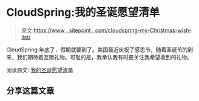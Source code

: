 # CloudSpring:我的圣诞愿望清单

> 原文:[https://www . sitepoint . com/cloudspring-my-Christmas-wish-list/](https://www.sitepoint.com/cloudspring-my-christmas-wish-list/)

CloudSpring:年底了，假期就要到了。美国最近庆祝了感恩节，随着圣诞节的到来，我们期待着互赠礼物。可耻的是，我承认我有时更关注我希望收到的礼物。

阅读原文:
[我的圣诞愿望清单](http://feedproxy.google.com/~r/cloudspring/~3/oFzZWZGcbqE/ "My Christmas Wish List")

## 分享这篇文章